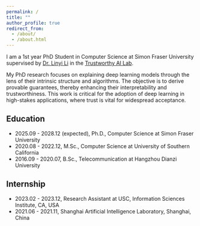 ```yaml
---
permalink: /
title: ""
author_profile: true
redirect_from: 
  - /about/
  - /about.html
---
```


I am a 1st year PhD Student in Computer Science at Simon Fraser University supervised by [Dr. Linyi Li](https://cs.sfu.ca/~linyi/) in the [Trustworthy AI Lab](https://sfu-tai.github.io/).

My PhD research focuses on explaining deep learning models through the lens of their intrinsic structure and algorithms. The objective is to derive provable guarantees, thereby enhancing their interpretability and trustworthiness. This work is critical for the adoption of deep learning in high-stakes applications, where trust is vital for widespread acceptance.

Education
------
- 2025.09 - 2028.12 (expected), Ph.D., Computer Science at Simon Fraser University
- 2020.08 - 2022.12, M.Sc., Computer Science at University of Southern California
- 2016.09 - 2020.07, B.Sc., Telecommunication at Hangzhou Dianzi University

Internship
------
- 2023.02 - 2023.12, Research Assistant at USC, Information Sciences Institute, CA, USA
- 2021.06 - 2021.11, Shanghai Artificial Intelligence Laboratory, Shanghai, China
